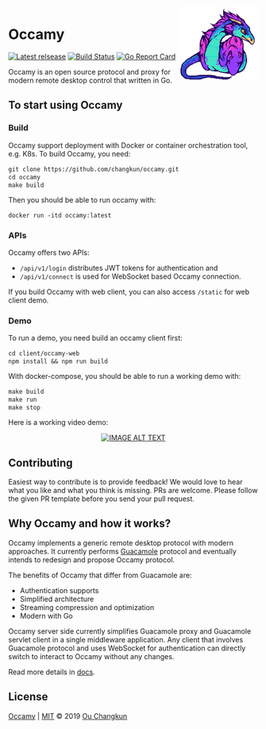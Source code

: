 <img src="./docs/occamy.png" alt="logo" height="150" align="right" />

# Occamy

[![Latest relsease](https://img.shields.io/github/v/tag/changkun/occamy?label=latest)](https://github.com/changkun/occamy/releases)
[![Build Status](https://github.com/changkun/occamy/workflows/Builds/badge.svg)](https://github.com/changkun/occamy/actions)
[![Go Report Card](https://goreportcard.com/badge/github.com/changkun/occamy)](https://goreportcard.com/report/github.com/changkun/occamy)

Occamy is an open source protocol and proxy for modern remote desktop control that written in Go.

## To start using Occamy

### Build

Occamy support deployment with Docker or container orchestration tool, e.g. K8s. 
To build Occamy, you need:

```
git clone https://github.com/changkun/occamy.git
cd occamy
make build
```

Then you should be able to run occamy with:

```
docker run -itd occamy:latest
```

### APIs

Occamy offers two APIs:

- `/api/v1/login` distributes JWT tokens for authentication and
- `/api/v1/connect` is used for WebSocket based Occamy connection.

If you build Occamy with web client, you can also access `/static` for web client demo.

### Demo

To run a demo, you need build an occamy client first:

```
cd client/occamy-web
npm install && npm run build
```

With docker-compose, you should be able to run a working demo with:

```
make build
make run
make stop
```

Here is a working video demo:

<div align="center">
  <a href="https://youtu.be/e24WHo4Kpx8"><img src="https://img.youtube.com/vi/e24WHo4Kpx8/0.jpg" alt="IMAGE ALT TEXT"></a>
</div>

## Contributing

Easiest way to contribute is to provide feedback! We would love to hear 
what you like and what you think is missing. PRs are welcome. 
Please follow the given PR template before you send your pull request.

## Why Occamy and how it works?

Occamy implements a generic remote desktop protocol with modern approaches. 
It currently performs [Guacamole](https://guacamole.apache.org/) protocol 
and eventually intends to redesign and propose Occamy protocol.

The benefits of Occamy that differ from Guacamole are:

- Authentication supports
- Simplified architecture
- Streaming compression and optimization
- Modern with Go

Occamy server side currently simplifies Guacamole proxy and 
Guacamole servlet client in a single middleware application. 
Any client that involves Guacamole protocol and uses WebSocket 
for authentication can directly switch to interact to Occamy 
without any changes.

Read more details in [docs](./docs/README.md).

## License

[Occamy](https://github.com/changkun/occamy) | [MIT](./LICENSE) &copy; 2019 [Ou Changkun](https://changkun.de)
